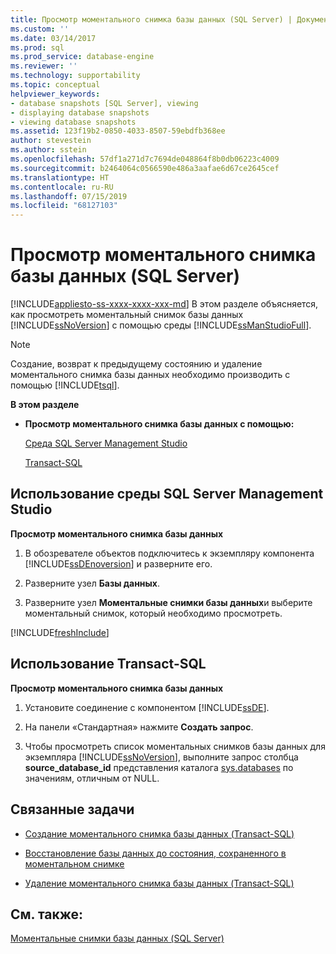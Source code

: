 ```yaml
---
title: Просмотр моментального снимка базы данных (SQL Server) | Документация Майкрософт
ms.custom: ''
ms.date: 03/14/2017
ms.prod: sql
ms.prod_service: database-engine
ms.reviewer: ''
ms.technology: supportability
ms.topic: conceptual
helpviewer_keywords:
- database snapshots [SQL Server], viewing
- displaying database snapshots
- viewing database snapshots
ms.assetid: 123f19b2-0850-4033-8507-59ebdfb368ee
author: stevestein
ms.author: sstein
ms.openlocfilehash: 57df1a271d7c7694de048864f8b0db06223c4009
ms.sourcegitcommit: b2464064c0566590e486a3aafae6d67ce2645cef
ms.translationtype: HT
ms.contentlocale: ru-RU
ms.lasthandoff: 07/15/2019
ms.locfileid: "68127103"
---
```

# <a name="view-a-database-snapshot-sql-server"></a>Просмотр моментального снимка базы данных (SQL Server)
[!INCLUDE[appliesto-ss-xxxx-xxxx-xxx-md](../../includes/appliesto-ss-xxxx-xxxx-xxx-md.md)]
  В этом разделе объясняется, как просмотреть моментальный снимок базы данных [!INCLUDE[ssNoVersion](../../includes/ssnoversion-md.md)] с помощью среды [!INCLUDE[ssManStudioFull](../../includes/ssmanstudiofull-md.md)].  
  
> [!NOTE]  
>  Создание, возврат к предыдущему состоянию и удаление моментального снимка базы данных необходимо производить с помощью [!INCLUDE[tsql](../../includes/tsql-md.md)].  
  
 **В этом разделе**  
  
-   **Просмотр моментального снимка базы данных с помощью:**  
  
     [Среда SQL Server Management Studio](#SSMSProcedure)  
  
     [Transact-SQL](#TsqlProcedure)  
  
##  <a name="SSMSProcedure"></a> Использование среды SQL Server Management Studio  
 **Просмотр моментального снимка базы данных**  
  
1.  В обозревателе объектов подключитесь к экземпляру компонента [!INCLUDE[ssDEnoversion](../../includes/ssdenoversion-md.md)] и разверните его.  
  
2.  Разверните узел **Базы данных**.  
  
3.  Разверните узел **Моментальные снимки базы данных**и выберите моментальный снимок, который необходимо просмотреть.  

[!INCLUDE[freshInclude](../../includes/paragraph-content/fresh-note-steps-feedback.md)]

##  <a name="TsqlProcedure"></a> Использование Transact-SQL  
 **Просмотр моментального снимка базы данных**  
  
1.  Установите соединение с компонентом [!INCLUDE[ssDE](../../includes/ssde-md.md)].  
  
2.  На панели «Стандартная» нажмите **Создать запрос**.  
  
3.  Чтобы просмотреть список моментальных снимков базы данных для экземпляра [!INCLUDE[ssNoVersion](../../includes/ssnoversion-md.md)], выполните запрос столбца **source_database_id** представления каталога [sys.databases](../../relational-databases/system-catalog-views/sys-databases-transact-sql.md) по значениям, отличным от NULL.  
  
##  <a name="RelatedTasks"></a> Связанные задачи  
  
-   [Создание моментального снимка базы данных (Transact-SQL)](../../relational-databases/databases/create-a-database-snapshot-transact-sql.md)  
  
-   [Восстановление базы данных до состояния, сохраненного в моментальном снимке](../../relational-databases/databases/revert-a-database-to-a-database-snapshot.md)  
  
-   [Удаление моментального снимка базы данных (Transact-SQL)](../../relational-databases/databases/drop-a-database-snapshot-transact-sql.md)  
  
## <a name="see-also"></a>См. также:  
 [Моментальные снимки базы данных (SQL Server)](../../relational-databases/databases/database-snapshots-sql-server.md)  
  
  
